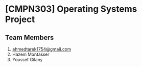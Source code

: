 # [CMPN303] Operating Systems Project

## Team Members

1. ahmedtarek1754@gmail.com
2. Hazem Montasser
3. Youssef Gilany